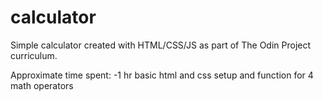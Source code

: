 # calculator
Simple calculator created with HTML/CSS/JS as part of The Odin Project curriculum.

Approximate time spent: 
-1 hr basic html and css setup and function for 4 math operators
